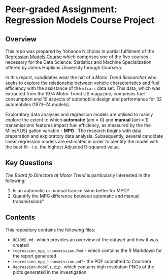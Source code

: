 # Peer-graded Assignment: Regression Models Course Project

## Overview
This repo was prepared by Yohance Nicholas in partial fulfilment of the [Regression Models Course](https://www.coursera.org/learn/regression-models/home/welcome) which comprises one of the five courses necessary for the Data Science: Statistics and Machine Specialization offered by Johns Hopikins University through Coursera. 

In this report, candidates wear the hat of a *Motor Trend Researcher* who seeks to explore the relationship between vehicle characteristics and fuel efficiency with the assistance of the `mtcars` data set.     This data, which was extracted from the 1974 *Motor Trend* US magazine, comprises fuel consumption and 10 aspects of automobile design and performance for 32 automobiles (1973–74 models). 

Exploratory data analyses and regression models are utilised to mainly explore the extent to which  **automatic** (am = 0) and **manual** (am = 1) transmissions features impact fuel efficiency, as measured by the the Miles/(US) gallon variable - **MPG** .   The research begins with data preparation and exploratory data analysis. Subsequently, several candidate linear regression models are estimated in order to identify the model with the best fit - i.e. the highest Adjusted R-squared value. 

## Key Questions
*The Board fo Directors at Motor Trend* is particularly interested in the following:

1. Is an automatic or manual transmission better for MPG? 
2. Quantify the MPG difference between automatic and manual transmissions"

## Contents 
This repository contains the following files:

- `README.md`- which provides an overview of the dataset and how it was created
- `regression_mpg_transmission.Rmd` - which contains the R Markdown for the report generated
- `regression_mpg_transmission.pdf`- the PDF submitted to Coursera 
- `Regression-Models.zip`- which contains high resolution PNGs of the plots generated in the investigation
